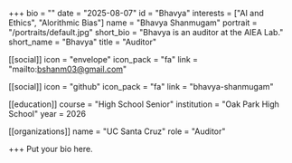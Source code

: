 +++
bio = ""
date = "2025-08-07"
id = "Bhavya"
interests = ["AI and Ethics", "Alorithmic Bias"]
name = "Bhavya Shanmugam"
portrait = "/portraits/default.jpg"
short_bio = "Bhavya is an auditor at the AIEA Lab."
short_name = "Bhavya"
title = "Auditor"

[[social]]
    icon = "envelope"
    icon_pack = "fa"
    link = "mailto:bshanm03@gmail.com"

[[social]]
    icon = "github"
    icon_pack = "fa"
    link = "bhavya-shanmugam"

[[education]]
    course = "High School Senior"
    institution = "Oak Park High School"
    year = 2026
    
[[organizations]]
    name = "UC Santa Cruz"
    role = "Auditor"

+++
Put your bio here.
